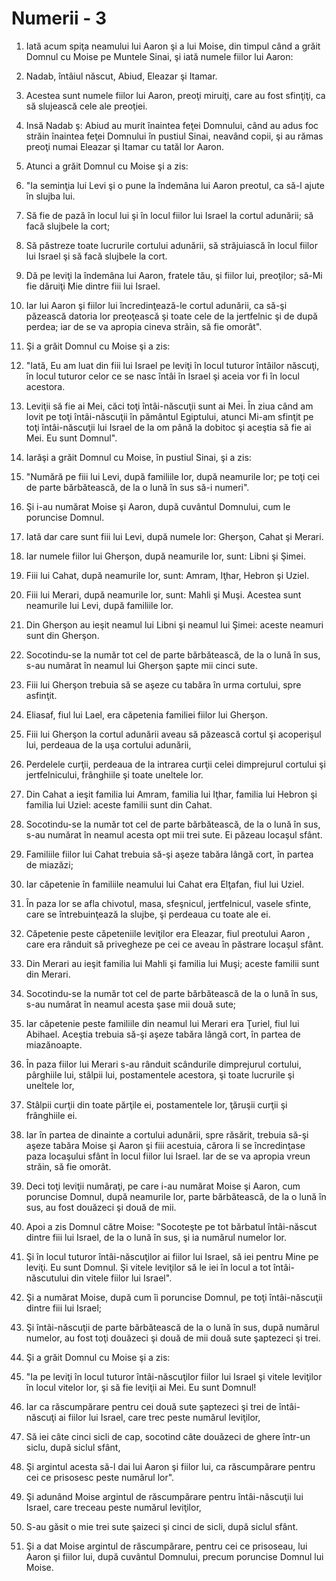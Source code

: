 # Numerii - 3

1. Iată acum spiţa neamului lui Aaron şi a lui Moise, din timpul când a grăit Domnul cu Moise pe Muntele Sinai, şi iată numele fiilor lui Aaron: 

2. Nadab, întâiul născut, Abiud, Eleazar şi Itamar. 

3. Acestea sunt numele fiilor lui Aaron, preoţi miruiţi, care au fost sfinţiţi, ca să slujească cele ale preoţiei. 

4. Insă Nadab ş: Abiud au murit înaintea feţei Domnului, când au adus foc străin înaintea feţei Domnului în pustiul Sinai, neavând copii, şi au rămas preoţi numai Eleazar şi Itamar cu tatăl lor Aaron. 

5. Atunci a grăit Domnul cu Moise şi a zis: 

6. "Ia seminţia lui Levi şi o pune la îndemâna lui Aaron preotul, ca să-l ajute în slujba lui. 

7. Să fie de pază în locul lui şi în locul fiilor lui Israel la cortul adunării; să facă slujbele la cort; 

8. Să păstreze toate lucrurile cortului adunării, să străjuiască în locul fiilor lui Israel şi să facă slujbele la cort. 

9. Dă pe leviţi la îndemâna lui Aaron, fratele tău, şi fiilor lui, preoţilor; să-Mi fie dăruiţi Mie dintre fiii lui Israel. 

10. Iar lui Aaron şi fiilor lui încredinţează-le cortul adunării, ca să-şi păzească datoria lor preoţească şi toate cele de la jertfelnic şi de după perdea; iar de se va apropia cineva străin, să fie omorât". 

11. Şi a grăit Domnul cu Moise şi a zis: 

12. "Iată, Eu am luat din fiii lui Israel pe leviţi în locul tuturor întâilor născuţi, în locul tuturor celor ce se nasc întâi în Israel şi aceia vor fi în locul acestora. 

13. Leviţii să fie ai Mei, căci toţi întâi-născuţii sunt ai Mei. În ziua când am lovit pe toţi întâi-născuţii în pământul Egiptului, atunci Mi-am sfinţit pe toţi întâi-născuţii lui Israel de la om până la dobitoc şi aceştia să fie ai Mei. Eu  sunt Domnul". 

14. Iarăşi a grăit Domnul cu Moise, în pustiul Sinai, şi a zis: 

15. "Numără pe fiii lui Levi, după familiile lor, după neamurile lor; pe toţi cei de parte bărbătească, de la o lună în sus să-i numeri". 

16. Şi i-au numărat Moise şi Aaron, după cuvântul Domnului, cum le poruncise Domnul. 

17. Iată dar care sunt fiii lui Levi, după numele lor: Gherşon, Cahat şi Merari. 

18. Iar numele fiilor lui Gherşon, după neamurile lor, sunt: Libni şi Şimei. 

19. Fiii lui Cahat, după neamurile lor, sunt: Amram, Iţhar, Hebron şi Uziel. 

20. Fiii lui Merari, după neamurile lor, sunt: Mahli şi Muşi. Acestea sunt neamurile lui Levi, după familiile lor. 

21. Din Gherşon au ieşit neamul lui Libni şi neamul lui Şimei: aceste neamuri sunt din Gherşon. 

22. Socotindu-se la număr tot cel de parte bărbătească, de la o lună în sus, s-au numărat în neamul lui Gherşon şapte mii cinci sute. 

23. Fiii lui Gherşon trebuia să se aşeze cu tabăra în urma cortului, spre asfinţit. 

24. Eliasaf, fiul lui Lael, era căpetenia familiei fiilor lui Gherşon. 

25. Fiii lui Gherşon la cortul adunării aveau să păzească cortul şi acoperişul lui, perdeaua de la uşa cortului adunării, 

26. Perdelele curţii, perdeaua de la intrarea curţii celei dimprejurul cortului şi jertfelnicului, frânghiile şi toate uneltele lor. 

27. Din Cahat a ieşit familia lui Amram, familia lui Iţhar, familia lui Hebron şi familia lui Uziel: aceste familii sunt din Cahat. 

28. Socotindu-se la număr tot cel de parte bărbătească, de la o lună în sus, s-au numărat în neamul acesta opt mii trei sute. Ei păzeau locaşul sfânt. 

29. Familiile fiilor lui Cahat trebuia să-şi aşeze tabăra lângă cort, în partea de miazăzi; 

30. Iar căpetenie în familiile neamului lui Cahat era Elţafan, fiul lui Uziel. 

31. În paza lor se afla chivotul, masa, sfeşnicul, jertfelnicul, vasele sfinte, care se întrebuinţează la slujbe, şi perdeaua cu toate ale ei. 

32. Căpetenie peste căpeteniile leviţilor era Eleazar, fiul preotului Aaron , care era rânduit să privegheze pe cei ce aveau în păstrare locaşul sfânt. 

33. Din Merari au ieşit familia lui Mahli şi familia lui Muşi; aceste familii sunt din Merari. 

34. Socotindu-se la număr tot cel de parte bărbătească de la o lună în sus, s-au numărat în neamul acesta şase mii două sute; 

35. Iar căpetenie peste familiile din neamul lui Merari era Ţuriel, fiul lui Abihael. Aceştia trebuia să-şi aşeze tabăra lângă cort, în partea de miazănoapte. 

36. În paza fiilor lui Merari s-au rânduit scândurile dimprejurul cortului, pârghiile lui, stâlpii lui, postamentele acestora, şi toate lucrurile şi uneltele lor, 

37. Stâlpii curţii din toate părţile ei, postamentele lor, ţăruşii curţii şi frânghiile ei. 

38. Iar în partea de dinainte a cortului adunării, spre răsărit, trebuia să-şi aşeze tabăra Moise şi Aaron şi fiii acestuia, cărora li se încredinţase paza locaşului sfânt în locul fiilor lui Israel. Iar de se va apropia vreun străin, să fie omorât. 

39. Deci toţi leviţii număraţi, pe care i-au numărat Moise şi Aaron, cum poruncise Domnul, după neamurile lor, parte bărbătească, de la o lună în sus, au fost douăzeci şi două de mii. 

40. Apoi a zis Domnul către Moise: "Socoteşte pe tot bărbatul întâi-născut dintre fiii lui Israel, de la o lună în sus, şi ia numărul numelor lor. 

41. Şi în locul tuturor întâi-născuţilor ai fiilor lui Israel, să iei pentru Mine pe leviţi. Eu sunt Domnul. Şi vitele leviţilor să le iei în locul a tot întâi-născutului din vitele fiilor lui Israel". 

42. Şi a numărat Moise, după cum îi poruncise Domnul, pe toţi întâi-născuţii dintre fiii lui Israel; 

43. Şi întâi-născuţii de parte bărbătească de la o lună în sus, după numărul numelor, au fost toţi douăzeci şi două de mii două sute şaptezeci şi trei. 

44. Şi a grăit Domnul cu Moise şi a zis: 

45. "Ia pe leviţi în locul tuturor întâi-născuţilor fiilor lui Israel şi vitele leviţilor în locul vitelor lor, şi să fie leviţii ai Mei. Eu sunt Domnul! 

46. Iar ca răscumpărare pentru cei două sute şaptezeci şi trei de întâi-născuţi ai fiilor lui Israel, care trec peste numărul leviţilor, 

47. Să iei câte cinci sicli de cap, socotind câte douăzeci de ghere într-un siclu, după siclul sfânt, 

48. Şi argintul acesta să-l dai lui Aaron şi fiilor lui, ca răscumpărare pentru cei ce prisosesc peste numărul lor". 

49. Şi adunând Moise argintul de răscumpărare pentru întâi-născuţii lui Israel, care treceau peste numărul leviţilor, 

50. S-au găsit o mie trei sute şaizeci şi cinci de sicli, după siclul sfânt. 

51. Şi a dat Moise argintul de răscumpărare, pentru cei ce prisoseau, lui Aaron şi fiilor lui, după cuvântul Domnului, precum poruncise Domnul lui Moise. 

